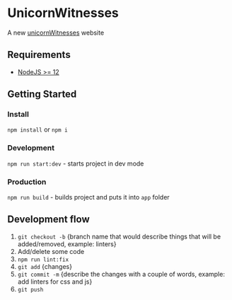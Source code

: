 # UnicornWitnesses
A new [unicornWitnesses](https://unicornwitnesses.com) website


## Requirements
- [NodeJS >= 12](https://nodejs.org/en/)


## Getting Started

### Install
`npm install` or `npm i`

### Development
`npm run start:dev` - starts project in dev mode

### Production
`npm run build` - builds project and puts it into `app` folder


## Development flow
1. `git checkout -b` {branch name that would describe things that will be added/removed, example: linters}
2. Add/delete some code
3. `npm run lint:fix`
4. `git add` {changes}
5. `git commit -m` {describe the changes with a couple of words, example: add linters for css and js}
6. `git push`
